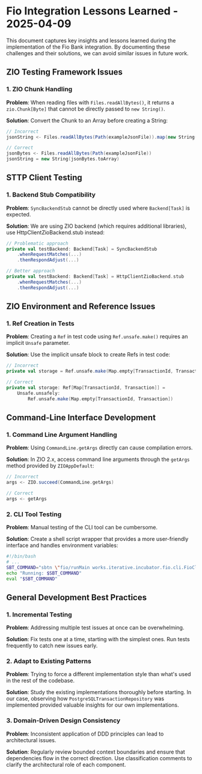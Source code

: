 # Fio Integration Lessons Learned - 2025-04-09

This document captures key insights and lessons learned during the implementation of the Fio Bank integration. By documenting these challenges and their solutions, we can avoid similar issues in future work.

## ZIO Testing Framework Issues

### 1. ZIO Chunk Handling

**Problem**: When reading files with `Files.readAllBytes()`, it returns a `zio.Chunk[Byte]` that cannot be directly passed to `new String()`.

**Solution**: Convert the Chunk to an Array before creating a String:
```scala
// Incorrect
jsonString <- Files.readAllBytes(Path(exampleJsonFile)).map(new String(_))

// Correct
jsonBytes <- Files.readAllBytes(Path(exampleJsonFile))
jsonString = new String(jsonBytes.toArray)
```

## STTP Client Testing

### 1. Backend Stub Compatibility

**Problem**: `SyncBackendStub` cannot be directly used where `Backend[Task]` is expected.

**Solution**: We are using ZIO backend (which requires additional libraries), use HttpClientZioBackend.stub instead:

```scala
// Problematic approach
private val testBackend: Backend[Task] = SyncBackendStub
    .whenRequestMatches(...)
    .thenRespondAdjust(...)

// Better approach
private val testBackend: Backend[Task] = HttpClientZioBackend.stub
    .whenRequestMatches(...)
    .thenRespondAdjust(...)
```

## ZIO Environment and Reference Issues

### 1. Ref Creation in Tests

**Problem**: Creating a `Ref` in test code using `Ref.unsafe.make()` requires an implicit `Unsafe` parameter.

**Solution**: Use the implicit unsafe block to create Refs in test code:
```scala
// Incorrect
private val storage = Ref.unsafe.make(Map.empty[TransactionId, Transaction])

// Correct
private val storage: Ref[Map[TransactionId, Transaction]] =
    Unsafe.unsafely:
        Ref.unsafe.make(Map.empty[TransactionId, Transaction])
```

## Command-Line Interface Development

### 1. Command Line Argument Handling

**Problem**: Using `CommandLine.getArgs` directly can cause compilation errors.

**Solution**: In ZIO 2.x, access command line arguments through the `getArgs` method provided by `ZIOAppDefault`:
```scala
// Incorrect
args <- ZIO.succeed(CommandLine.getArgs)

// Correct
args <- getArgs
```

### 2. CLI Tool Testing

**Problem**: Manual testing of the CLI tool can be cumbersome.

**Solution**: Create a shell script wrapper that provides a more user-friendly interface and handles environment variables:
```bash
#!/bin/bash
# ...
SBT_COMMAND="sbtn \"fio/runMain works.iterative.incubator.fio.cli.FioCliMain $*\""
echo "Running: $SBT_COMMAND"
eval "$SBT_COMMAND"
```

## General Development Best Practices

### 1. Incremental Testing

**Problem**: Addressing multiple test issues at once can be overwhelming.

**Solution**: Fix tests one at a time, starting with the simplest ones. Run tests frequently to catch new issues early.

### 2. Adapt to Existing Patterns

**Problem**: Trying to force a different implementation style than what's used in the rest of the codebase.

**Solution**: Study the existing implementations thoroughly before starting. In our case, observing how `PostgreSQLTransactionRepository` was implemented provided valuable insights for our own implementations.

### 3. Domain-Driven Design Consistency

**Problem**: Inconsistent application of DDD principles can lead to architectural issues.

**Solution**: Regularly review bounded context boundaries and ensure that dependencies flow in the correct direction. Use classification comments to clarify the architectural role of each component.
